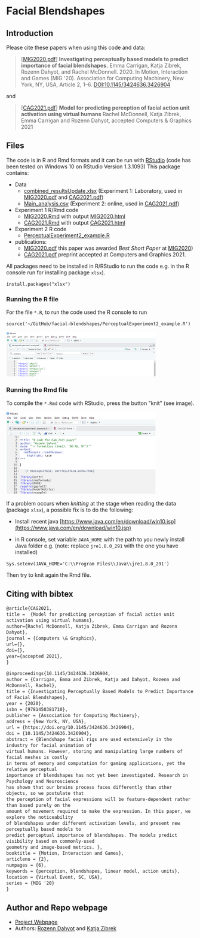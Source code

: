 # Facial Blendshapes 


## Introduction

Please cite these papers when using this code and data: 

> [[MIG2020.pdf](MIG2020.pdf)] **Investigating perceptually based models to predict importance of facial blendshapes.** 
Emma Carrigan, Katja Zibrek, Rozenn Dahyot, and Rachel McDonnell. 2020. 
In Motion, Interaction and Games (MIG '20). Association for Computing Machinery, 
New York, NY, USA, Article 2, 1–6. [DOI:10.1145/3424636.3426904](https://doi.org/10.1145/3424636.3426904)

and

> [[CAG2021.pdf](CAG2021.pdf)] **Model for predicting perception of facial action unit activation using virtual humans**
Rachel McDonnell, Katja Zibrek, Emma Carrigan and Rozenn Dahyot, accepted Computers &  Graphics 2021


## Files


The code is in R and Rmd formats and it can be run with [RStudio](https://www.rstudio.com/) (code has been tested on Windows 10 on RStudio Version 1.3.1093)
This package contains:
- Data
    - [combined_resultsUpdate.xlsx](combined_resultsUpdate.xlsx)  (Experiment 1: Laboratory, used in [MIG2020.pdf](MIG2020.pdf) and [CAG2021.pdf](CAG2021.pdf))
    - [Main_analysis.csv](Main_analysis.csv) (Experiment 2: online, used in [CAG2021.pdf](CAG2021.pdf))
- Experiment 1 R/Rmd code 
	- [MIG2020.Rmd](MIG2020.Rmd)  with output [MIG2020.html](MIG2020.html) 
	- [CAG2021.Rmd](CAG2021.Rmd)  with output [CAG2021.html](CAG2021.html)
- Experiment 2 R code 
    - [PerceptualExperiment2_example.R](PerceptualExperiment2_example.R)
- publications:  
	- [MIG2020.pdf](MIG2020.pdf)  this paper was awarded *Best Short Paper*  at [MIG2020](https://computing.clemson.edu/vcl/mig2020/)) 
	- [CAG2021.pdf](CAG2021.pdf) preprint accepted at Computers and Graphics 2021.

All packages need to be installed in R/RStudio to run the code e.g. in the R console run for installing package `xlsx`).

```
install.packages("xlsx")
```

###  Running the R file


For the  file `*.R`, to run the code used the R console to run 

```
source('~/GitHub/facial-blendshapes/PerceptualExperiment2_example.R')
```
<img src="source.png" width="400" >

### Running the Rmd file

To compile the `*.Rmd` code with RStudio,  press  the button "knit"  (see image). 

<img src="knit.png" width="400" >

If a problem occurs when *knitting* at the stage when reading the data (package `xlsx`), a possible fix is to do the following: 

- Install recent java [https://www.java.com/en/download/win10.jsp](https://www.java.com/en/download/win10.jsp)

-  in R console, set variable `JAVA_HOME` with the path to you newly install Java folder e.g. (note: replace `jre1.8.0_291` with the one you have installed)

```
Sys.setenv(JAVA_HOME='C:\\Program Files\\Java\\jre1.8.0_291') 
``` 
Then try to knit again the Rmd file. 

## Citing with  bibtex 


```
@article{CAG2021,
title =  {Model for predicting perception of facial action unit activation using virtual humans},
author={Rachel McDonnell, Katja Zibrek, Emma Carrigan and Rozenn Dahyot},
journal = {Computers \& Graphics},
url={},
doi={},
year={accepted 2021},
}

```

```
@inproceedings{10.1145/3424636.3426904,
author = {Carrigan, Emma and Zibrek, Katja and Dahyot, Rozenn and McDonnell, Rachel},
title = {Investigating Perceptually Based Models to Predict Importance of Facial Blendshapes},
year = {2020},
isbn = {9781450381710},
publisher = {Association for Computing Machinery},
address = {New York, NY, USA},
url = {https://doi.org/10.1145/3424636.3426904},
doi = {10.1145/3424636.3426904},
abstract = {Blendshape facial rigs are used extensively in the industry for facial animation of 
virtual humans. However, storing and manipulating large numbers of facial meshes is costly
in terms of memory and computation for gaming applications, yet the relative perceptual 
importance of blendshapes has not yet been investigated. Research in Psychology and Neuroscience
has shown that our brains process faces differently than other objects, so we postulate that 
the perception of facial expressions will be feature-dependent rather than based purely on the 
amount of movement required to make the expression. In this paper, we explore the noticeability
of blendshapes under different activation levels, and present new perceptually based models to
predict perceptual importance of blendshapes. The models predict visibility based on commonly-used 
geometry and image-based metrics. },
booktitle = {Motion, Interaction and Games},
articleno = {2},
numpages = {6},
keywords = {perception, blendshapes, linear model, action units},
location = {Virtual Event, SC, USA},
series = {MIG '20}
}
```

## Author and Repo webpage 

- [Project Webpage](https://roznn.github.io/facial-blendshapes/)
- Authors: [Rozenn Dahyot](https://roznn.github.io/) and [Katja Zibrek](https://cathrin7.github.io/)

